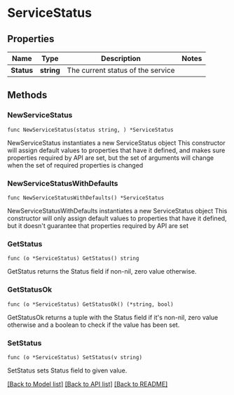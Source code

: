 # ServiceStatus

## Properties

Name | Type | Description | Notes
------------ | ------------- | ------------- | -------------
**Status** | **string** | The current status of the service | 

## Methods

### NewServiceStatus

`func NewServiceStatus(status string, ) *ServiceStatus`

NewServiceStatus instantiates a new ServiceStatus object
This constructor will assign default values to properties that have it defined,
and makes sure properties required by API are set, but the set of arguments
will change when the set of required properties is changed

### NewServiceStatusWithDefaults

`func NewServiceStatusWithDefaults() *ServiceStatus`

NewServiceStatusWithDefaults instantiates a new ServiceStatus object
This constructor will only assign default values to properties that have it defined,
but it doesn't guarantee that properties required by API are set

### GetStatus

`func (o *ServiceStatus) GetStatus() string`

GetStatus returns the Status field if non-nil, zero value otherwise.

### GetStatusOk

`func (o *ServiceStatus) GetStatusOk() (*string, bool)`

GetStatusOk returns a tuple with the Status field if it's non-nil, zero value otherwise
and a boolean to check if the value has been set.

### SetStatus

`func (o *ServiceStatus) SetStatus(v string)`

SetStatus sets Status field to given value.



[[Back to Model list]](../README.md#documentation-for-models) [[Back to API list]](../README.md#documentation-for-api-endpoints) [[Back to README]](../README.md)


